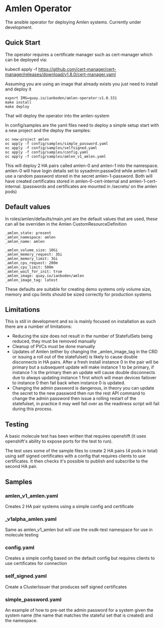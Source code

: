 # Amlen Operator

The ansible operator for deploying Amlen systems. Currently under development.

## Quick Start

The operator requires a certificate manager such as cert-manager which can be deployed via:

kubectl apply -f https://github.com/cert-manager/cert-manager/releases/download/v1.8.0/cert-manager.yaml

Assuming you are using an image that already exists you just need to install and deploy it

```
export IMG=quay.io/ianboden/amlen-operator:v1.0.331
make install
make deploy
```

That will deploy the operator into the amlen-system

In config/samples are the yaml files need to deploy a simple setup start with a new project and the deploy the samples:

```
oc new-project amlen
oc apply -f config/samples/simple_password.yaml
oc apply -f config/samples/selfsigned.yaml
oc apply -f config/samples/config.yaml
oc apply -f config/samples/amlen_v1_amlen.yaml
```

This will deploy 2 HA pairs called amlen-0 and amlen-1 into the namespace. amlen-0 will have login details set to sysadmin:passw0rd
while amlen-1 will use a random password stored in the secret amlen-1-password. Both will have created certificates stored in amlen-0-cert-internal 
and amlen-1-cert-internal. (passwords and certificates are mounted in /secrets/ on the amlen pods)


## Default values

In roles/amlen/defaults/main.yml are the default values that are used, these can all be overriden in the Amlen CustomResourceDefinition

```
_amlen_state: present
_amlen_namespace: amlen
_amlen_name: amlen

_amlen_volume_size: 10Gi
_amlen_memory_request: 3Gi
_amlen_memory_limit: 3Gi
_amlen_cpu_request: 200m
_amlen_cpu_limit: 500m
_amlen_wait_for_init: true
_amlen_image: quay.io/ianboden/amlen
_amlen_image_tag: latest
```

These defaults are suitable for creating demo systems only volume size, memory and cpu limits should be sized correctly for production systems

## Limitations

This is still in development and so is mainly focused on installation as such there are a number of limitations:

* Reducing the size does not result in the number of StatefulSets being reduced, they must be removed manually
* Cleanup of PVCs must be done manually
* Updates of Amlen (either by changing the _amlen_image_tag in the CRD or issuing a roll out of the statefulset) is likely to cause double disconnects in HA pairs. After a fresh install instance 0 in the pair will be primary but a subsequent update will make instance 1 to be primary, if instance 1 is the primary then an update will cause double disconnects due to always updating instance 1 first which will mean devices failover to instance 0 then fail back when instance 0 is updated.
* Changing the admin password is dangerous, in theory you can update the secret to the new password then run the rest API command to change the admin password then issue a rolling restart of the statefulset, in practice it may well fall over as the readiness script will fail during this process.

## Testing

A basic molecule test has been written that requires openshift (it uses openshift's ability to expose ports for the test to run).

The test uses some of the sample files to create 2 HA pairs (4 pods in total) using self signed certificates with a config that requires clients to use certificates. It then checks it's possible to publish and subscribe to the second HA pair.

## Samples

### amlen_v1_amlen.yaml

Creates 2 HA pair systems using a simple config and certificate

### _v1alpha_amlen.yaml

Same as amlen_v1_amlen but will use the osdk-test namespace for use in molecule testing

### config.yaml

Creates a simple config based on the default config but requires clients to use certificates for connection

### self_signed.yaml

Create a ClusterIssuer that produces self signed certificates

### simple_password.yaml

An example of how to pre-set the admin password for a system given the system name (the name that matches the stateful set that is created) and the namespace.
